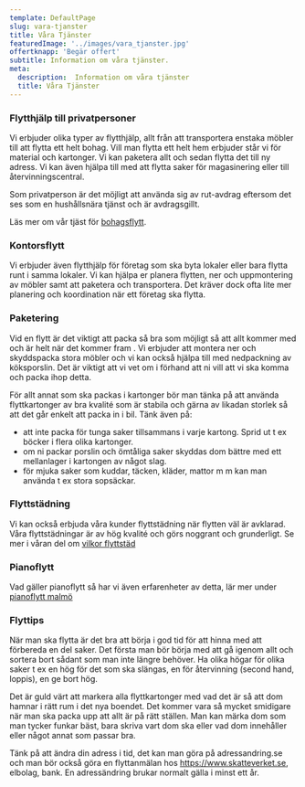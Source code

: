 ```yaml
---
template: DefaultPage
slug: vara-tjanster
title: Våra Tjänster
featuredImage: '../images/vara_tjanster.jpg'
offertknapp: 'Begär offert'
subtitle: Information om våra tjänster.
meta:
  description:  Information om våra tjänster
  title: Våra Tjänster
---
```


### Flytthjälp till privatpersoner
Vi erbjuder olika typer av flytthjälp, allt från att transportera enstaka möbler till att flytta ett helt bohag. Vill man flytta ett helt hem erbjuder står vi för material och kartonger. Vi kan paketera allt och sedan flytta det till ny adress. Vi kan även hjälpa till med att flytta saker för magasinering eller till återvinningscentral.  

Som privatperson är det möjligt att använda sig av rut-avdrag eftersom det ses som en hushållsnära tjänst och är avdragsgillt.  

Läs mer om vår tjäst för [bohagsflytt](/vara-tjanster/bohagsflytt).

### Kontorsflytt
Vi erbjuder även flytthjälp för företag som ska byta lokaler eller bara flytta runt i samma lokaler. Vi kan hjälpa er planera flytten, ner och uppmontering av möbler samt att paketera och transportera. Det kräver dock ofta lite mer planering och koordination när ett företag ska flytta. 

### Paketering
Vid en flytt är det viktigt att packa så bra som möjligt så att allt kommer med och är helt när det kommer fram . Vi erbjuder att montera ner och skyddspacka stora möbler och vi kan också hjälpa till med nedpackning av köksporslin. Det är viktigt att vi vet om i förhand att ni vill att vi ska komma och packa ihop detta.  

För allt annat som ska packas i kartonger bör man tänka på att använda flyttkartonger av bra kvalité som är stabila och gärna av likadan storlek så att det går enkelt att packa in i bil. Tänk även på: 

-	att inte packa för tunga saker tillsammans i varje kartong. Sprid ut t ex böcker i flera olika kartonger. 
-	om ni packar porslin och ömtåliga saker skyddas dom bättre med ett mellanlager i kartongen av något slag. 
-	för mjuka saker som kuddar, täcken, kläder, mattor m m kan man använda t ex stora sopsäckar. 

### Flyttstädning
Vi kan också erbjuda våra kunder flyttstädning när flytten väl är avklarad. Våra flyttstädningar är av hög kvalité och görs noggrant och grunderligt. Se mer i våran del om [vilkor flyttstäd](/vilkor-stad)

### Pianoflytt
Vad gäller pianoflytt så har vi även erfarenheter av detta, lär mer under [pianoflytt malmö](/vara-tjanster/pianoflytt)

### Flyttips
När man ska flytta är det bra att börja i god tid för att hinna med att förbereda en del saker. Det första man bör börja med att gå igenom allt och sortera bort sådant som man inte längre behöver. Ha olika högar för olika saker t ex en hög för det som ska slängas, en för återvinning (second hand, loppis), en ge bort hög.  

Det är guld värt att markera alla flyttkartonger med vad det är så att dom hamnar i rätt rum i det nya boendet. Det kommer vara så mycket smidigare när man ska packa upp att allt är på rätt ställen. Man kan märka dom som man tycker funkar bäst, bara skriva vart dom ska eller vad dom innehåller eller något annat som passar bra.  

Tänk på att ändra din adress i tid, det kan man göra på adressandring.se och man bör också göra en flyttanmälan hos https://www.skatteverket.se, elbolag, bank. En adressändring brukar normalt gälla i minst ett år. 




